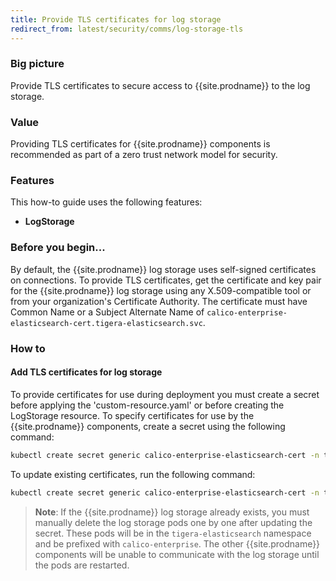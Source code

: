 ```yaml
---
title: Provide TLS certificates for log storage
redirect_from: latest/security/comms/log-storage-tls
---
```


### Big picture

Provide TLS certificates to secure access to {{site.prodname}} to the log storage.

### Value

Providing TLS certificates for {{site.prodname}} components is recommended as part of a zero trust network model for security. 

### Features

This how-to guide uses the following features: 

- **LogStorage**

### Before you begin...

By default, the {{site.prodname}} log storage uses self-signed certificates on connections. To provide TLS certificates,
get the certificate and key pair for the {{site.prodname}} log storage using any X.509-compatible tool or from your organization's 
Certificate Authority. The certificate must have Common Name or a Subject Alternate Name of `calico-enterprise-elasticsearch-cert.tigera-elasticsearch.svc`.

### How to

#### Add TLS certificates for log storage

To provide certificates for use during deployment you must create a secret before applying the 'custom-resource.yaml' or 
before creating the LogStorage resource. To specify certificates for use by the {{site.prodname}} components, create a secret 
using the following command:

```bash
kubectl create secret generic calico-enterprise-elasticsearch-cert -n tigera-operator --from-file=tls.crt=</path/to/certificate-file> --from-file=tls.key=</path/to/key-file>
```

To update existing certificates, run the following command:

```bash
kubectl create secret generic calico-enterprise-elasticsearch-cert -n tigera-operator --from-file=tls.crt=</path/to/certificate-file> --from-file=tls.key=</path/to/key-file> --dry-run -o yaml --save-config | kubectl replace -f -
```

> **Note**: If the {{site.prodname}} log storage already exists, you must manually delete the log storage pods one by one
>after updating the secret. These pods will be in the `tigera-elasticsearch` namespace and be prefixed with `calico-enterprise`.
>The other {{site.prodname}} components will be unable to communicate with the log storage until the pods are restarted.
